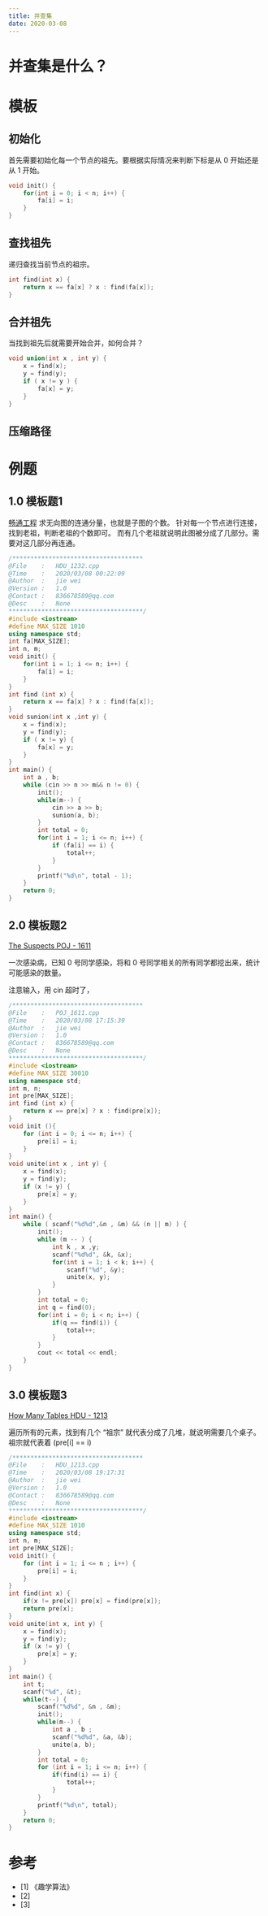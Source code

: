 ```yaml
---
title: 并查集
date: 2020-03-08
---
```


# 并查集是什么？

# 模板
## 初始化
首先需要初始化每一个节点的祖先。要根据实际情况来判断下标是从 0 开始还是从 1 开始。
```cpp
void init() {
    for(int i = 0; i < n; i++) {
        fa[i] = i;
    }
}
```
## 查找祖先
递归查找当前节点的祖宗。
```cpp
int find(int x) {
    return x == fa[x] ? x : find(fa[x]);
}
```
## 合并祖先
当找到祖先后就需要开始合并，如何合并？
```cpp
void union(int x , int y) {
    x = find(x);
    y = find(y);
    if ( x != y ) {
        fa[x] = y;
    } 
}
```
## 压缩路径

# 例题

## 1.0 模板题1
[畅通工程](http://acm.hdu.edu.cn/showproblem.php?pid=1232)
求无向图的连通分量，也就是子图的个数。
针对每一个节点进行连接，找到老祖，判断老祖的个数即可。
而有几个老祖就说明此图被分成了几部分。需要对这几部分再连通。
```cpp
/************************************
@File    :   HDU_1232.cpp
@Time    :   2020/03/08 00:22:09
@Author  :   jie wei 
@Version :   1.0
@Contact :   836678589@qq.com
@Desc    :   None
*************************************/
#include <iostream>
#define MAX_SIZE 1010
using namespace std;
int fa[MAX_SIZE];
int n, m;
void init() {
    for(int i = 1; i <= n; i++) {
        fa[i] = i;
    }
}
int find (int x) {
    return x == fa[x] ? x : find(fa[x]);
}
void sunion(int x ,int y) {
    x = find(x);
    y = find(y);
    if ( x != y) {
        fa[x] = y;
    }
}
int main() {
    int a , b;
    while (cin >> n >> m&& n != 0) {
        init();
        while(m--) {
            cin >> a >> b;
            sunion(a, b);
        }
        int total = 0;
        for(int i = 1; i <= n; i++) {
            if (fa[i] == i) {
                total++;
            }
        }
        printf("%d\n", total - 1);
    }
    return 0;   
}
```
## 2.0 模板题2

[The Suspects POJ - 1611 ](https://vjudge.net/problem/POJ-1611)

一次感染病，已知 0 号同学感染，将和 0 号同学相关的所有同学都挖出来，统计可能感染的数量。

注意输入，用 cin 超时了，

```cpp
/************************************
@File    :   POJ_1611.cpp
@Time    :   2020/03/08 17:15:39
@Author  :   jie wei 
@Version :   1.0
@Contact :   836678589@qq.com
@Desc    :   None
*************************************/
#include <iostream>
#define MAX_SIZE 30010
using namespace std;
int m, n;
int pre[MAX_SIZE];
int find (int x) {
    return x == pre[x] ? x : find(pre[x]);
}
void init (){
    for (int i = 0; i <= n; i++) {
        pre[i] = i;
    }
}
void unite(int x , int y) {
    x = find(x);
    y = find(y);
    if (x != y) {
        pre[x] = y;
    }
}
int main() {
    while ( scanf("%d%d",&n , &m) && (n || m) ) {
        init();
        while (m -- ) {
            int k , x ,y;
            scanf("%d%d", &k, &x);
            for(int i = 1; i < k; i++) {
                scanf("%d", &y);
                unite(x, y);
            }
        }
        int total = 0;
        int q = find(0);
        for(int i = 0; i < n; i++) {
            if(q == find(i)) {
                total++;
            }
        }
        cout << total << endl;
    }
}
```
## 3.0 模板题3

[How Many Tables HDU - 1213 ](https://vjudge.net/problem/HDU-1213)

遍历所有的元素，找到有几个 “祖宗” 就代表分成了几堆，就说明需要几个桌子。
祖宗就代表着 (pre[i] == i)
```cpp
/************************************
@File    :   HDU_1213.cpp
@Time    :   2020/03/08 19:17:31
@Author  :   jie wei 
@Version :   1.0
@Contact :   836678589@qq.com
@Desc    :   None
*************************************/
#include <iostream>
#define MAX_SIZE 1010
using namespace std;
int n, m;
int pre[MAX_SIZE];
void init() {
    for (int i = 1; i <= n ; i++) {
        pre[i] = i;
    }
}
int find(int x) {
    if(x != pre[x]) pre[x] = find(pre[x]);
    return pre[x];
}
void unite(int x, int y) {
    x = find(x);
    y = find(y);
    if (x != y) {
        pre[x] = y;
    }
}
int main() {
    int t;
    scanf("%d", &t);
    while(t--) {
        scanf("%d%d", &n , &m);
        init();
        while(m--) {
            int a , b ;
            scanf("%d%d", &a, &b);
            unite(a, b);
        }
        int total = 0;
        for (int i = 1; i <= n; i++) {
            if(find(i) == i) {
                total++;
            }
        }
        printf("%d\n", total);
    }
    return 0;
}
```
# 参考

- [1] 《趣学算法》
- [2] 
- [3] 